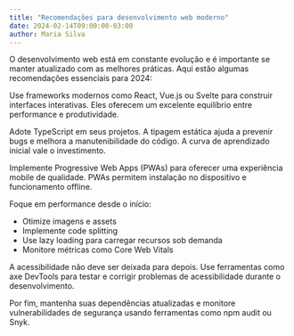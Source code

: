 ```yaml
---
title: "Recomendações para desenvolvimento web moderno"
date: 2024-02-14T09:00:00-03:00
author: Maria Silva
---
```


O desenvolvimento web está em constante evolução e é importante se manter atualizado com as melhores práticas. Aqui
estão algumas recomendações essenciais para 2024:

Use frameworks modernos como React, Vue.js ou Svelte para construir interfaces interativas. Eles oferecem um excelente
equilíbrio entre performance e produtividade.

Adote TypeScript em seus projetos. A tipagem estática ajuda a prevenir bugs e melhora a manutenibilidade do código. A
curva de aprendizado inicial vale o investimento.

Implemente Progressive Web Apps (PWAs) para oferecer uma experiência mobile de qualidade. PWAs permitem instalação no
dispositivo e funcionamento offline.

Foque em performance desde o início:

- Otimize imagens e assets
- Implemente code splitting
- Use lazy loading para carregar recursos sob demanda
- Monitore métricas como Core Web Vitals

A acessibilidade não deve ser deixada para depois. Use ferramentas como axe DevTools para testar e corrigir problemas de
acessibilidade durante o desenvolvimento.

Por fim, mantenha suas dependências atualizadas e monitore vulnerabilidades de segurança usando ferramentas como npm
audit ou Snyk.
